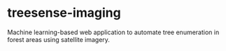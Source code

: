 # treesense-imaging
Machine learning-based web application to automate tree enumeration in forest areas using satellite imagery.
